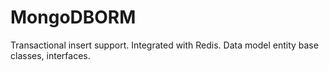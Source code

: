 # MongoDBORM
Transactional insert support. Integrated with Redis. Data model entity base classes, interfaces.
